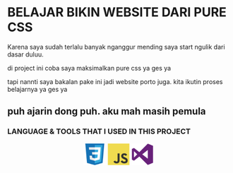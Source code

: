# BELAJAR BIKIN WEBSITE DARI PURE CSS

Karena saya sudah terlalu banyak nganggur mending saya start ngulik dari dasar duluu.

di project ini coba saya maksimalkan pure css ya ges ya

tapi nannti saya bakalan pake ini jadi website porto juga. kita ikutin proses belajarnya ya ges ya



## puh ajarin dong puh. aku mah masih pemula



### LANGUAGE & TOOLS THAT I USED IN THIS PROJECT

<p align="center">
  <img src="https://github.com/devicons/devicon/blob/master/icons/css3/css3-original.svg" alt="CSS" width="50" height="50"/> 
  <img src="https://github.com/devicons/devicon/blob/master/icons/javascript/javascript-original.svg" alt="JavaScript" width="50" height="50"/>
  <img src="https://github.com/devicons/devicon/blob/master/icons/visualstudio/visualstudio-plain.svg" alt="VisualStudio" width="50" height="50"/> 
</p>
